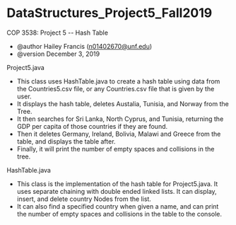 # DataStructures_Project5_Fall2019
COP 3538: Project 5 -- Hash Table
 * @author Hailey Francis (n01402670@unf.edu)
 * @version December 3, 2019

Project5.java
 * This class uses HashTable.java to create
   a hash table using data from the Countries5.csv file,
   or any Countries.csv file that is given by the user.
 * It displays the hash table, deletes Austalia, Tunisia,
   and Norway from the Tree.
 * It then searches for Sri Lanka, North Cyprus, and
   Tunisia, returning the GDP per capita of those
   countries if they are found.
 * Then it deletes Germany, Ireland, Bolivia, Malawi
   and Greece from the table, and displays the table after.
 * Finally, it will print the number of empty spaces and
   collisions in the tree.
   
HashTable.java
 * This class is the implementation of the
   hash table for Project5.java. It uses
   separate chaining with double ended linked
   lists. It can display, insert, and delete
   country Nodes from the list.
 * It can also find a specified country when
   given a name, and can print the number
   of empty spaces and collisions in the
   table to the console.

